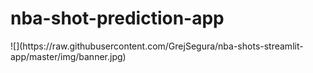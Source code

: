 # nba-shot-prediction-app
<div align=”center”>
![](https://raw.githubusercontent.com/GrejSegura/nba-shots-streamlit-app/master/img/banner.jpg)
</div>
